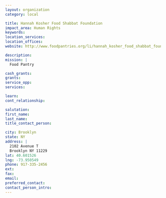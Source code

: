 ```yaml
---
layout: organization
category: local

title: Hannah Kosher Food Shabbat Foundation
impact_area: Human Rights
keywords: 
location_services: 
location_offices: 
website: http://www.foodpantries.org/li/hannah_kosher_food_shabbat_foundation_11230

description: 
mission: |
  Food Pantry

cash_grants: 
grants: 
service_opp: 
services: 

learn: 
cont_relationship: 

salutation: 
first_name: 
last_name: 
title_contact_person: 

city: Brooklyn
state: NY
address: |
  2102 Avenue T     
  Brooklyn NY 11229
lat: 40.601526
lng: -73.950549
phone: 917-335-2456
ext: 
fax: 
email: 
preferred_contact: 
contact_person_intro: 
---
```


